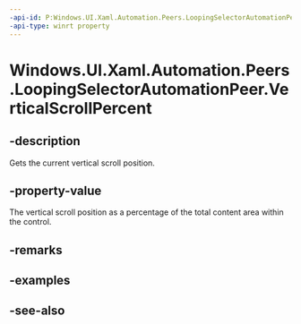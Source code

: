 ```yaml
---
-api-id: P:Windows.UI.Xaml.Automation.Peers.LoopingSelectorAutomationPeer.VerticalScrollPercent
-api-type: winrt property
---
```


<!-- Property syntax
public double VerticalScrollPercent { get; }
-->

# Windows.UI.Xaml.Automation.Peers.LoopingSelectorAutomationPeer.VerticalScrollPercent

## -description
Gets the current vertical scroll position.



## -property-value
The vertical scroll position as a percentage of the total content area within the control.

## -remarks

## -examples

## -see-also
